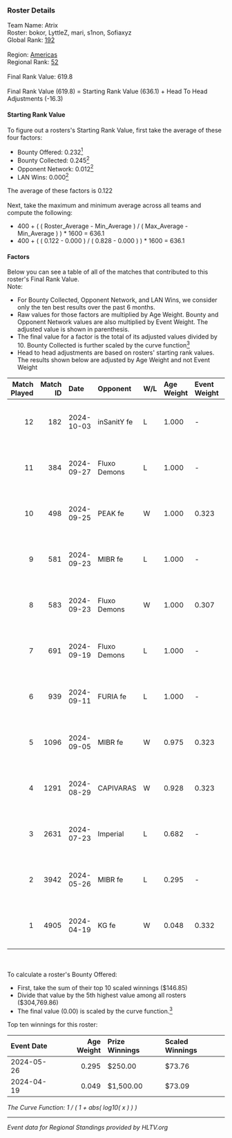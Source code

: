 ### Roster Details<br />
Team Name: Atrix<br />
Roster: bokor, LyttleZ, mari, s1non, Sofiaxyz<br />
Global Rank: [192](../../standings_global_2024_10_09.md)<br />
<br />
Region: [Americas]( ../../standings_americas_2024_10_09.md)<br />
Regional Rank: [52]( ../../standings_americas_2024_10_09.md)<br />
<br />
Final Rank Value:  619.8<br />
<br />
Final Rank Value (619.8) = Starting Rank Value (636.1) + Head To Head Adjustments (-16.3)<br />

#### Starting Rank Value<br />
To figure out a rosters's Starting Rank Value, first take the average of these four factors:<br />
- Bounty Offered: 0.232[<sup>1</sup>](#table2)
- Bounty Collected: 0.245[<sup>2</sup>](#table1)
- Opponent Network: 0.012[<sup>2</sup>](#table1)
- LAN Wins: 0.000[<sup>2</sup>](#table1)

The average of these factors is 0.122<br />
<br />
Next, take the maximum and minimum average across all teams and compute the following:<br />
- 400 + ( ( Roster_Average - Min_Average ) / ( Max_Average - Min_Average ) ) * 1600 = 636.1
- 400 + ( ( 0.122 - 0.000 ) / ( 0.828 - 0.000 ) ) * 1600 = 636.1


#### Factors<br />
Below you can see a table of all of the matches that contributed to this roster's Final Rank Value.<br />
Note:<br />

- For Bounty Collected, Opponent Network, and LAN Wins, we consider only the ten best results over the past 6 months.
- Raw values for those factors are multiplied by Age Weight. Bounty and Opponent Network values are also multiplied by Event Weight. The adjusted value is shown in parenthesis.
- The final value for a factor is the total of its adjusted values divided by 10. Bounty Collected is further scaled by the curve function[<sup>3</sup>](#curveFunction)
- Head to head adjustments are based on rosters' starting rank values. The results shown below are adjusted by Age Weight and not Event Weight
<span id="table1"></span><br />


| Match Played | Match ID | Date       | Opponent     | W/L | Age Weight | Event Weight | Bounty Collected | Opponent Network | LAN Wins  | H2H Adj. | Roster                                |
| -: | -: | :- | :- | :- | :- | :- | :- | :- | :- | -: | :- |
|           12 |      182 | 2024-10-03 | inSanitY fe  | L   | 1.000      | -            | -                | -                | -         |   -17.05 | bokor, LyttleZ, mari, s1non, Sofiaxyz |
|           11 |      384 | 2024-09-27 | Fluxo Demons | L   | 1.000      | -            | -                | -                | -         |   -10.40 | bokor, LyttleZ, mari, s1non, Sofiaxyz |
|           10 |      498 | 2024-09-25 | PEAK fe      | W   | 1.000      | 0.323        | 0.001 (0.000)    | 0.000 (0.000)    | 0 (0.000) |     8.26 | bokor, LyttleZ, mari, s1non, Sofiaxyz |
|            9 |      581 | 2024-09-23 | MIBR fe      | L   | 1.000      | -            | -                | -                | -         |   -14.03 | bokor, LyttleZ, mari, s1non, Sofiaxyz |
|            8 |      583 | 2024-09-23 | Fluxo Demons | W   | 1.000      | 0.307        | 0.017 (0.005)    | 0.220 (0.067)    | 0 (0.000) |    20.98 | bokor, LyttleZ, mari, s1non, Sofiaxyz |
|            7 |      691 | 2024-09-19 | Fluxo Demons | L   | 1.000      | -            | -                | -                | -         |   -10.12 | bokor, LyttleZ, mari, s1non, Sofiaxyz |
|            6 |      939 | 2024-09-11 | FURIA fe     | L   | 1.000      | -            | -                | -                | -         |   -12.38 | bokor, LyttleZ, mari, s1non, Sofiaxyz |
|            5 |     1096 | 2024-09-05 | MIBR fe      | W   | 0.975      | 0.323        | 0.009 (0.003)    | 0.157 (0.049)    | 0 (0.000) |    17.08 | bokor, LyttleZ, mari, s1non, Sofiaxyz |
|            4 |     1291 | 2024-08-29 | CAPIVARAS    | W   | 0.928      | 0.323        | 0.000 (0.000)    | 0.000 (0.000)    | 0 (0.000) |     6.13 | bokor, LyttleZ, mari, s1non, Sofiaxyz |
|            3 |     2631 | 2024-07-23 | Imperial     | L   | 0.682      | -            | -                | -                | -         |    -1.15 | bokor, LyttleZ, mari, s1non, Sofiaxyz |
|            2 |     3942 | 2024-05-26 | MIBR fe      | L   | 0.295      | -            | -                | -                | -         |    -4.11 | bokor, LyttleZ, mari, s1non, Sofiaxyz |
|            1 |     4905 | 2024-04-19 | KG fe        | W   | 0.048      | 0.332        | 0.000 (0.000)    | 0.000 (0.000)    | 0 (0.000) |     0.48 | bokor, LyttleZ, mari, s1non, Sofiaxyz |

<br />
<span id="table2"></span><br />
To calculate a roster's Bounty Offered:<br />

- First, take the sum of their top 10 scaled winnings ($146.85)
- Divide that value by the 5th highest value among all rosters ($304,769.86)
- The final value (0.00) is scaled by the curve function.[<sup>3</sup>](#curveFunction)

Top ten winnings for this roster:<br />

| Event Date | Age Weight | Prize Winnings | Scaled Winnings |
| :- | -: | :- | :- |
| 2024-05-26 |      0.295 | $250.00        | $73.76          |
| 2024-04-19 |      0.049 | $1,500.00      | $73.09          |


<span id="curveFunction"></span>_The Curve Function: 1 / ( 1 + abs( log10( x ) ) )_<br />

---
_Event data for Regional Standings provided by HLTV.org_<br />
